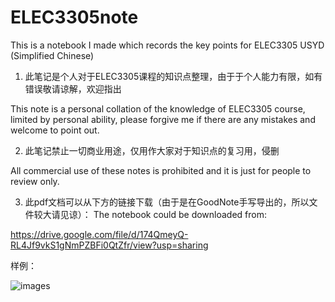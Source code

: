 # ELEC3305note

This is a notebook I made which records the key points for ELEC3305 USYD (Simplified Chinese)

1. 此笔记是个人对于ELEC3305课程的知识点整理，由于于个人能力有限，如有错误敬请谅解，欢迎指出 

This note is a personal collation of the knowledge of ELEC3305 course, limited by personal ability, please forgive me if there are any mistakes and welcome to point out.

2. 此笔记禁止一切商业用途，仅用作大家对于知识点的复习用，侵删 

All commercial use of these notes is prohibited and it is just for people to review only.

3. 此pdf文档可以从下方的链接下载（由于是在GoodNote手写导出的，所以文件较大请见谅）： The notebook could be downloaded from:

https://drive.google.com/file/d/174QmeyQ-RL4Jf9vkS1gNmPZBFi0QtZfr/view?usp=sharing

样例：

![images](https://github.com/henry0408/screenshots/blob/069516f18b561f6ba7cc3fdfbc4a73c75979c3bc/elec3305screenshot.png)
